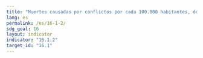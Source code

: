 ```yaml
---
title: "Muertes causadas por conflictos por cada 100.000 habitantes, desglosadas por sexo, edad y causa"
lang: es
permalink: /es/16-1-2/
sdg_goal: 16
layout: indicator
indicator: "16.1.2"
target_id: "16.1"
---
```


